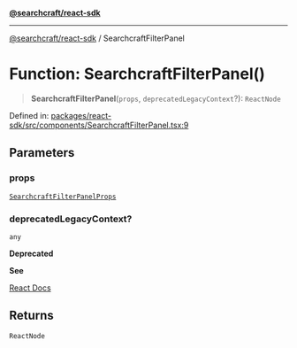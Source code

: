 [**@searchcraft/react-sdk**](../README.md)

***

[@searchcraft/react-sdk](../globals.md) / SearchcraftFilterPanel

# Function: SearchcraftFilterPanel()

> **SearchcraftFilterPanel**(`props`, `deprecatedLegacyContext`?): `ReactNode`

Defined in: [packages/react-sdk/src/components/SearchcraftFilterPanel.tsx:9](https://bitbucket.org/madebychalk/searchcraft-javascript-sdks/src/13d0fd25669057ec4d2ef62d1e5c7048e667a0f0/packages/react-sdk/src/components/SearchcraftFilterPanel.tsx#lines-9)

## Parameters

### props

[`SearchcraftFilterPanelProps`](../interfaces/SearchcraftFilterPanelProps.md)

### deprecatedLegacyContext?

`any`

**Deprecated**

**See**

[React Docs](https://legacy.reactjs.org/docs/legacy-context.html#referencing-context-in-lifecycle-methods)

## Returns

`ReactNode`
